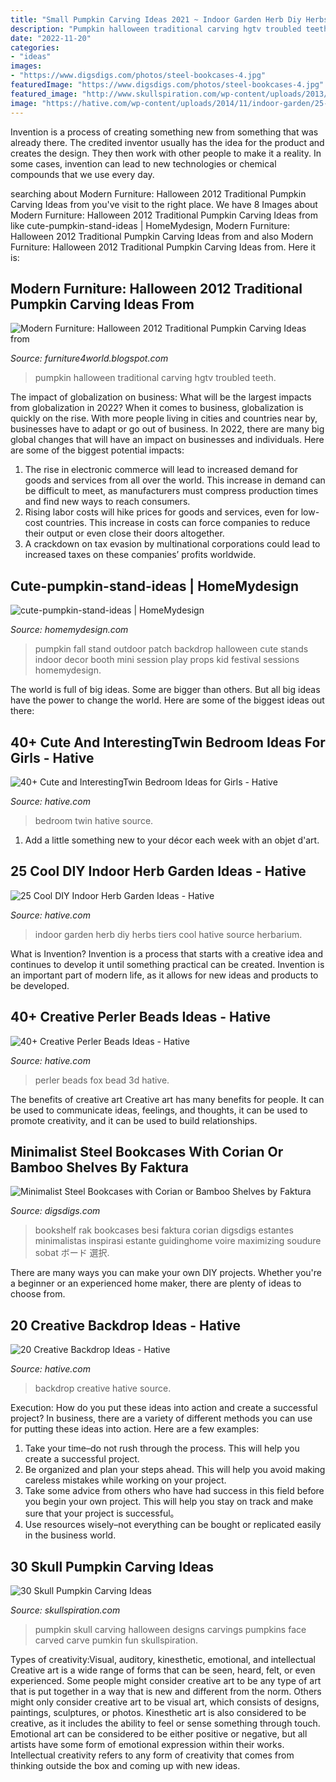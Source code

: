 ```yaml
---
title: "Small Pumpkin Carving Ideas 2021 ~ Indoor Garden Herb Diy Herbs Tiers Cool Hative Source Herbarium"
description: "Pumpkin halloween traditional carving hgtv troubled teeth"
date: "2022-11-20"
categories:
- "ideas"
images:
- "https://www.digsdigs.com/photos/steel-bookcases-4.jpg"
featuredImage: "https://www.digsdigs.com/photos/steel-bookcases-4.jpg"
featured_image: "http://www.skullspiration.com/wp-content/uploads/2013/10/SkullPumpkin2011.jpg"
image: "https://hative.com/wp-content/uploads/2014/11/indoor-garden/25-tiers-of-herbs.jpg"
---
```



Invention is a process of creating something new from something that was already there. The credited inventor usually has the idea for the product and creates the design. They then work with other people to make it a reality. In some cases, invention can lead to new technologies or chemical compounds that we use every day.

	

		
searching about Modern Furniture: Halloween 2012 Traditional Pumpkin Carving Ideas from you've visit to the right place. We have 8 Images about Modern Furniture: Halloween 2012 Traditional Pumpkin Carving Ideas from like cute-pumpkin-stand-ideas | HomeMydesign, Modern Furniture: Halloween 2012 Traditional Pumpkin Carving Ideas from and also Modern Furniture: Halloween 2012 Traditional Pumpkin Carving Ideas from. Here it is:
		
    
## Modern Furniture: Halloween 2012 Traditional Pumpkin Carving Ideas From

<img loading=lazy src="https://4.bp.blogspot.com/-0NoWLYfy0sg/UG1Wi7TDpII/AAAAAAAAIT4/eRloUDFMe3k/s1600/Halloween-2012-Traditional-Pumpkin-Carving-Ideas-7.jpg" onerror="this.onerror=null;this.src='https://tse1.mm.bing.net/th?id=OIP.ncgvr5YLbEUTf5Pq64EC-AHaJ3&amp;pid=15.1';" alt="Modern Furniture: Halloween 2012 Traditional Pumpkin Carving Ideas from">

_Source: furniture4world.blogspot.com_

>pumpkin halloween traditional carving hgtv troubled teeth. 

	

The impact of globalization on business: What will be the largest impacts from globalization in 2022?
When it comes to business, globalization is quickly on the rise. With more people living in cities and countries near by, businesses have to adapt or go out of business. In 2022, there are many big global changes that will have an impact on businesses and individuals. Here are some of the biggest potential impacts: 
1) The rise in electronic commerce will lead to increased demand for goods and services from all over the world. This increase in demand can be difficult to meet, as manufacturers must compress production times and find new ways to reach consumers. 
2) Rising labor costs will hike prices for goods and services, even for low-cost countries. This increase in costs can force companies to reduce their output or even close their doors altogether. 
3) A crackdown on tax evasion by multinational corporations could lead to increased taxes on these companies’ profits worldwide.

    
## Cute-pumpkin-stand-ideas | HomeMydesign

<img loading=lazy src="https://homemydesign.com/wp-content/uploads/2015/10/cute-pumpkin-stand-ideas.jpg" onerror="this.onerror=null;this.src='https://tse3.mm.bing.net/th?id=OIP.WsQ-bLmusRjBXi0C_vMYKgHaKZ&amp;pid=15.1';" alt="cute-pumpkin-stand-ideas | HomeMydesign">

_Source: homemydesign.com_

>pumpkin fall stand outdoor patch backdrop halloween cute stands indoor decor booth mini session play props kid festival sessions homemydesign. 

	

The world is full of big ideas. Some are bigger than others. But all big ideas have the power to change the world. Here are some of the biggest ideas out there:

    
## 40+ Cute And InterestingTwin Bedroom Ideas For Girls - Hative

<img loading=lazy src="https://hative.com/wp-content/uploads/2015/06/twin-bedroom-ideas-for-girls/18-twin-bedroom-ideas-for-girls.jpg" onerror="this.onerror=null;this.src='https://tse2.mm.bing.net/th?id=OIP.Djf5hYXjVh2asMp5FtXcCAHaFJ&amp;pid=15.1';" alt="40+ Cute and InterestingTwin Bedroom Ideas for Girls - Hative">

_Source: hative.com_

>bedroom twin hative source. 

	

1. Add a little something new to your décor each week with an objet d'art.

    
## 25 Cool DIY Indoor Herb Garden Ideas - Hative

<img loading=lazy src="https://hative.com/wp-content/uploads/2014/11/indoor-garden/25-tiers-of-herbs.jpg" onerror="this.onerror=null;this.src='https://tse2.mm.bing.net/th?id=OIP.4RnxXOb-65zizvkcVai5qAHaK_&amp;pid=15.1';" alt="25 Cool DIY Indoor Herb Garden Ideas - Hative">

_Source: hative.com_

>indoor garden herb diy herbs tiers cool hative source herbarium. 

	

What is Invention?
Invention is a process that starts with a creative idea and continues to develop it until something practical can be created. Invention is an important part of modern life, as it allows for new ideas and products to be developed.

    
## 40+ Creative Perler Beads Ideas - Hative

<img loading=lazy src="https://hative.com/wp-content/uploads/2014/04/perler-beads-ideas/43-fox-perler-beads.jpg" onerror="this.onerror=null;this.src='https://tse3.mm.bing.net/th?id=OIP.dmiTe7iBTwv9iPZDjWm64AHaG5&amp;pid=15.1';" alt="40+ Creative Perler Beads Ideas - Hative">

_Source: hative.com_

>perler beads fox bead 3d hative. 

	

The benefits of creative art
Creative art has many benefits for people. It can be used to communicate ideas, feelings, and thoughts, it can be used to promote creativity, and it can be used to build relationships.

    
## Minimalist Steel Bookcases With Corian Or Bamboo Shelves By Faktura

<img loading=lazy src="https://www.digsdigs.com/photos/steel-bookcases-4.jpg" onerror="this.onerror=null;this.src='https://tse2.mm.bing.net/th?id=OIP.6Wg2_Y0Iw1_AbQdILGGcMAHaNr&amp;pid=15.1';" alt="Minimalist Steel Bookcases with Corian or Bamboo Shelves by Faktura">

_Source: digsdigs.com_

>bookshelf rak bookcases besi faktura corian digsdigs estantes minimalistas inspirasi estante guidinghome voire maximizing soudure sobat ボード 選択. 

	

There are many ways you can make your own DIY projects. Whether you're a beginner or an experienced home maker, there are plenty of ideas to choose from.

    
## 20 Creative Backdrop Ideas - Hative

<img loading=lazy src="https://hative.com/wp-content/uploads/2014/12/backdrop-ideas/15-creative-backdrop-ideas.jpg" onerror="this.onerror=null;this.src='https://tse4.mm.bing.net/th?id=OIP.jwmRt-z7T6XjPxgeV9cKIgHaLH&amp;pid=15.1';" alt="20 Creative Backdrop Ideas - Hative">

_Source: hative.com_

>backdrop creative hative source. 

	

Execution: How do you put these ideas into action and create a successful project?
In business, there are a variety of different methods you can use for putting these ideas into action. Here are a few examples:
1. Take your time–do not rush through the process. This will help you create a successful project.
2. Be organized and plan your steps ahead. This will help you avoid making careless mistakes while working on your project.
3. Take some advice from others who have had success in this field before you begin your own project. This will help you stay on track and make sure that your project is successful。
4. Use resources wisely–not everything can be bought or replicated easily in the business world.

    
## 30 Skull Pumpkin Carving Ideas

<img loading=lazy src="http://www.skullspiration.com/wp-content/uploads/2013/10/SkullPumpkin2011.jpg" onerror="this.onerror=null;this.src='https://tse3.mm.bing.net/th?id=OIP.fwtbUSsg6wmfhteUJ0f_HgHaI_&amp;pid=15.1';" alt="30 Skull Pumpkin Carving Ideas">

_Source: skullspiration.com_

>pumpkin skull carving halloween designs carvings pumpkins face carved carve pumkin fun skullspiration. 

	

Types of creativity:Visual, auditory, kinesthetic, emotional, and intellectual
Creative art is a wide range of forms that can be seen, heard, felt, or even experienced. Some people might consider creative art to be any type of art that is put together in a way that is new and different from the norm. Others might only consider creative art to be visual art, which consists of designs, paintings, sculptures, or photos. Kinesthetic art is also considered to be creative, as it includes the ability to feel or sense something through touch. Emotional art can be considered to be either positive or negative, but all artists have some form of emotional expression within their works. Intellectual creativity refers to any form of creativity that comes from thinking outside the box and coming up with new ideas.

